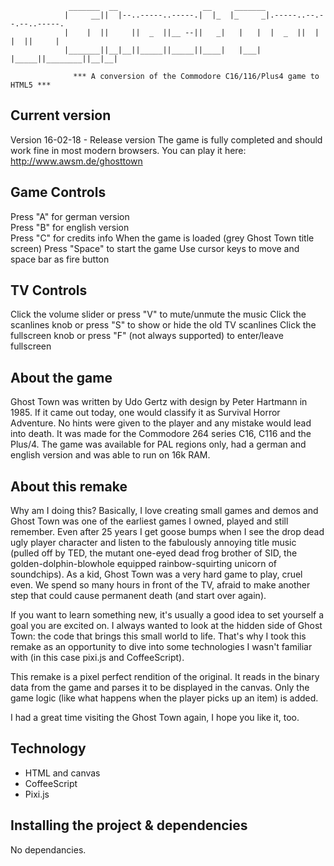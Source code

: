 

```
			 _______  __                   __     _______                         
			|     __||  |--..-----..-----.|  |_  |_     _|.-----..--.--.--..-----.
			|    |  ||     ||  _  ||__ --||   _|   |   |  |  _  ||  |  |  ||     |
			|_______||__|__||_____||_____||____|   |___|  |_____||________||__|__|

			  *** A conversion of the Commodore C16/116/Plus4 game to HTML5 ***

```

## Current version

Version 16-02-18 - Release version
The game is fully completed and should work fine in most modern browsers.
You can play it here: http://www.awsm.de/ghosttown


## Game Controls

Press "A" for german version<br/>Press "B" for english version<br/>Press "C" for credits info
When the game is loaded (grey Ghost Town title screen)
Press "Space" to start the game
Use cursor keys to move and space bar as fire button


## TV Controls

Click the volume slider or press "V" to mute/unmute the music
Click the scanlines knob or press "S" to show or hide the old TV scanlines
Click the fullscreen knob or press "F" (not always supported) to enter/leave fullscreen


## About the game

Ghost Town was written by Udo Gertz with design by Peter Hartmann in 1985. If it came out today, one would classify it as Survival Horror Adventure. No hints were given to the player and any mistake would lead into death. It was made for the Commodore 264 series C16, C116 and the Plus/4. The game was available for PAL regions only, had a german and english version and was able to run on 16k RAM.


## About this remake

Why am I doing this? Basically, I love creating small games and demos and Ghost Town was one of the earliest games I owned, played and still remember. Even after 25 years I get goose bumps when I see the drop dead ugly player character and listen to the fabulously annoying title music (pulled off by TED, the mutant one-eyed dead frog brother of SID, the golden-dolphin-blowhole equipped rainbow-squirting unicorn of soundchips). As a kid, Ghost Town was a very hard game to play, cruel even. We spend so many hours in front of the TV, afraid to make another step that could cause permanent death (and start over again).

If you want to learn something new, it's usually a good idea to set yourself a goal you are excited on. I always wanted to look at the hidden side of Ghost Town: the code that brings this small world to life. That's why I took this remake as an opportunity to dive into some technologies I wasn't familiar with (in this case pixi.js and CoffeeScript).

This remake is a pixel perfect rendition of the original. It reads in the binary data from the game and parses it to be displayed in the canvas. Only the game logic (like what happens when the player picks up an item) is added.

I had a great time visiting the Ghost Town again, I hope you like it, too.


## Technology

* HTML and canvas
* CoffeeScript 
* Pixi.js


## Installing the project & dependencies

No dependancies.
